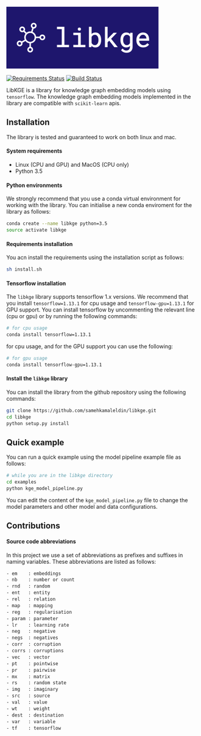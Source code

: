![](libkge-logo.png)


[![Requirements Status](https://requires.io/github/samehkamaleldin/libkge/requirements.svg?branch=master)](https://requires.io/github/samehkamaleldin/libkge/requirements/?branch=master)
[![Build Status](https://travis-ci.com/samehkamaleldin/libkge.svg?branch=master)](https://travis-ci.com/samehkamaleldin/libkge)

LibKGE is a library for knowledge graph embedding models using `tensorflow`. The knowledge graph embedding models implemented in the library are compatible with `scikit-learn` apis.
## Installation
The library is tested and guaranteed to work on both linux and mac.

#### System requirements
- Linux (CPU and GPU) and MacOS (CPU only)
- Python 3.5

#### Python environments
We strongly recommend that you use a conda virtual environment for working with the library. You can initialise a new conda enviroment for the library as follows:
``` bash
conda create --name libkge python=3.5
source activate libkge
```

#### Requirements installation
You acn install the requirements using the installation script as follows:
``` bash
sh install.sh
```
#### Tensorflow installation
The `libkge` library supports tensorflow 1.x versions. We recommend that you install `tensorflow=1.13.1` for cpu usage and `tensorflow-gpu=1.13.1` for GPU support.
You can install tensorflow by uncommenting the relevant line (cpu or gpu) or by running the following commands:
``` bash
# for cpu usage
conda install tensorflow=1.13.1
``` 
for cpu usage, and for the GPU support you can use the following:
``` bash
# for gpu usage
conda install tensorflow-gpu=1.13.1
``` 

#### Install the `libkge` library
You can install the library from the github repository using the following commands:
``` bash
git clone https://github.com/samehkamaleldin/libkge.git
cd libkge
python setup.py install
```
 
 
## Quick example
You can run a quick example using the model pipeline example file as follows:
 ``` bash
# while you are in the libkge directory
cd examples
python kge_model_pipeline.py
```

You can edit the content of the `kge_model_pipeline.py` file to change the model parameters and other model and data configurations.

## Contributions

#### Source code abbreviations
In this project we use a set of abbreviations as prefixes and suffixes in naming variables.  These abbreviations are listed as follows:
``` txt
- em    : embeddings
- nb    : number or count
- rnd   : random
- ent   : entity
- rel   : relation
- map   : mapping
- reg   : regularisation
- param : parameter
- lr    : learning rate
- neg   : negative
- negs  : negatives
- corr  : corruption
- corrs : corruptions
- vec   : vector
- pt    : pointwise
- pr    : pairwise
- mx    : matrix
- rs    : random state
- img   : imaginary
- src   : source
- val   : value
- wt    : weight
- dest  : destination
- var   : variable
- tf    : tensorflow
```
